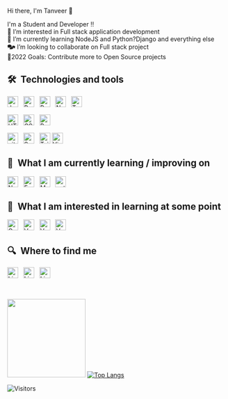 Hi there, I'm Tanveer 👋

I'm a Student and Developer !! <br /> 
👀 I’m interested in Full stack application development <br /> 
🌱 I’m currently learning NodeJS and Python?Django and everything else <br /> 
🗫 I’m looking to collaborate on Full stack project <br /> 
📅2022 Goals: Contribute more to Open Source projects <br /> 

## 🛠  Technologies and tools

[<img src="https://img.shields.io/badge/JavaScript-282C34?logo=javascript&logoColor=F7DF1E" alt="JavaScript logo" title="JavaScript" height="25" />][tech_tools_anchor]
&nbsp;
[<img src="https://img.shields.io/badge/React-282C34?logo=react&logoColor=61DAFB" alt="React logo" title="React.js / React Native" height="25" />][tech_tools_anchor]
&nbsp;
[<img src="https://img.shields.io/badge/Redux-282C34?logo=redux&logoColor=764ABC" alt="Redux logo" title="Redux" height="25" />][tech_tools_anchor]
&nbsp;
[<img src="https://img.shields.io/badge/Next.js-282C34?logo=next.js&logoColor=FFFFFF" alt="Next.js logo" title="Next.js" height="25" />][tech_tools_anchor]
&nbsp;
[<img src="https://img.shields.io/badge/TypeScript-282C34?logo=typescript&logoColor=3178C6" alt="TypeScript logo" title="TypeScript" height="25" />][tech_tools_anchor]
&nbsp;
<br /> 

[<img src="https://img.shields.io/badge/HTML5-282C34?logo=html5&logoColor=E34F26" alt="HTML5 logo" title="HTML5" height="25" />][tech_tools_anchor]
&nbsp;
[<img src="https://img.shields.io/badge/CSS3-282C34?logo=css3&logoColor=1572B6" alt="CSS3 logo" title="CSS3" height="25" />][tech_tools_anchor]
&nbsp;
[<img src="https://img.shields.io/badge/Bootstrap-282C34?logo=bootstrap&logoColor=#563d7c" alt="Bootstrap logo" title="Bootstrap" height="25" />][tech_tools_anchor]
&nbsp;
<br /> 

[<img src="https://img.shields.io/badge/Git-282C34?logo=git&logoColor=F05032" alt="git logo" title="git" height="25" />][tech_tools_anchor]
&nbsp;
[<img src="https://img.shields.io/badge/Sass-282C34?logo=sass&logoColor=CC6699" alt="Sass logo" title="Sass" height="25" />][learning_next_anchor]
&nbsp;
[<img src="https://img.shields.io/badge/Tailwind%20CSS-282C34?logo=tailwind-css&logoColor=38B2AC" alt="Tailwind CSS logo" title="Tailwind CSS" height="25" />][learning_next_anchor]
[<img src="https://img.shields.io/badge/VS%20Code-282C34?logo=visual-studio-code&logoColor=007ACC" alt="Visual Studio Code logo" title="Visual Studio Code" height="25" />][tech_tools_anchor]

## 📖  What I am currently learning / improving on

[<img src="https://img.shields.io/badge/Node.js-282C34?logo=node.js&logoColor=339933" alt="Node.js logo" title="Node.js" height="25" />][learning_now_anchor]
&nbsp;
[<img src="https://img.shields.io/badge/Express-282C34?logo=express&logoColor=FFFFFF" alt="Express.js logo" title="Express.js" height="25" />][learning_now_anchor]
&nbsp;
[<img src="https://img.shields.io/badge/MongoDB-282C34?logo=mongodb&logoColor=47A248" alt="MongoDB logo" title="MongoDB" height="25" />][learning_next_anchor]
&nbsp;
[<img src="https://img.shields.io/badge/Python-282C34?logo=python&logoColor=47A248" alt="python logo" title="python" height="25" />][learning_now_anchor]
&nbsp;

## 👾  What I am interested in learning at some point

[<img src="https://img.shields.io/badge/GraphQL-282C34?logo=graphql&logoColor=E10098" alt="GraphQL logo" title="GraphQL" height="25" />][learning_next_anchor]
&nbsp;
[<img src="https://img.shields.io/badge/Docker-282C34?logo=docker&logoColor=0db7ed" alt="Vue.js logo" title="Vue.js" height="25" />][learning_next_anchor]
&nbsp;
[<img src="https://img.shields.io/badge/Solidity-282C34?logo=solidity&logoColor=#8a3ab9" alt="Vue.js logo" title="Vue.js" height="25" />][learning_next_anchor]
&nbsp;
[<img src="https://img.shields.io/badge/Blockchain-282C34?logo=bitcoin&logoColor=#47A248" alt="Vue.js logo" title="Vue.js" height="25" />][learning_next_anchor]
&nbsp;

## 🔍  Where to find me
[<img src="https://img.shields.io/badge/Instagram-282C34?logo=instagram&logoColor=#8a3ab9" alt="LinkedIn logo" title="Instagram" height="25" />](https://www.instagram.com/thisistanveer)
&nbsp;
[<img src="https://img.shields.io/badge/Twitter-282C34?logo=twitter&logoColor=0077B5" alt="LinkedIn logo" title="Twitter" height="25" />](https://www.twitter.com/7anveer)
&nbsp;
[<img src="https://img.shields.io/badge/LinkedIn-282C34?logo=linkedin&logoColor=0077B5" alt="LinkedIn logo" title="LinkedIn" height="25" />](www.linkedin.com/in/tanveer-k)

[tech_tools_anchor]: #welcome--
[learning_now_anchor]: #learning-now
[learning_next_anchor]: #learning-next

<br /> 

<img height="180em" src="https://github-readme-stats.vercel.app/api?username=tanverified&theme=dark&show_icons=true&hide_border=true&&count_private=true&include_all_commits=true" /> [![Top Langs](https://github-readme-stats.vercel.app/api/top-langs/?username=tanverified&theme=dark&layout=compact)](https://github.com/tanverified/github-readme-stats)


![Visitors](https://komarev.com/ghpvc/?username=tanverified)

<!---
tanverified/tanverified is a ✨ special ✨ repository because its `README.md` (this file) appears on your GitHub profile.
You can click the Preview link to take a look at your changes.
--->


